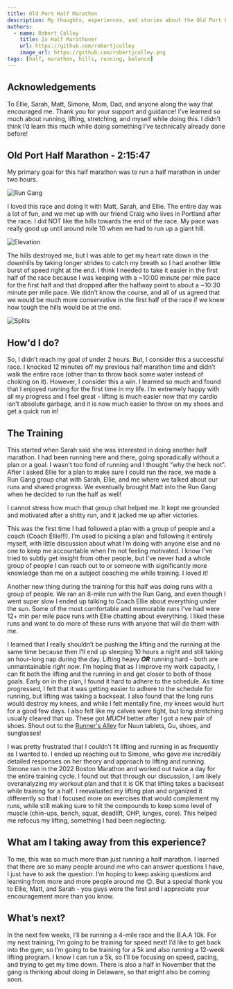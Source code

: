 ```yaml
---
title: Old Port Half Marathon
description: My thoughts, experiences, and stories about the Old Port Half Marathon
authors:
  - name: Robert Colley
    title: 2x Half Marathoner
    url: https://github.com/robertjcolley
    image_url: https://github.com/robertjcolley.png
tags: [half, marathon, hills, running, balance]
---
```


## Acknowledgements

To Ellie, Sarah, Matt, Simone, Mom, Dad, and anyone along the way that encouraged me. Thank you for your support and guidance! I’ve learned so much about running, lifting, stretching, and myself while doing this. I didn’t think I’d learn this much while doing something I’ve technically already done before!

## Old Port Half Marathon - 2:15:47

My primary goal for this half marathon was to run a half marathon in under two hours.

![Run Gang](/img/exercise/old-port-half-marathon/run-gang.JPG)

I loved this race and doing it with Matt, Sarah, and Ellie. The entire day was a lot of fun, and we met up with our friend Craig who lives in Portland after the race. I did NOT like the hills towards the end of the race. My pace was really good up until around mile 10 when we had to run up a giant hill.

![Elevation](/img/exercise/old-port-half-marathon/elevation.PNG)

The hills destroyed me, but I was able to get my heart rate down in the downhills by taking longer strides to catch my breath so I had another little burst of speed right at the end. I think I needed to take it easier in the first half of the race because I was keeping with a ~10:00 minute per mile pace for the first half and that dropped after the halfway point to about a ~10:30 minute per mile pace. We didn’t know the course, and all of us agreed that we would be much more conservative in the first half of the race if we knew how tough the hills would be at the end.

![Splits](/img/exercise/old-port-half-marathon/approx-splits.PNG)

## How'd I do?

So, I didn’t reach my goal of under 2 hours. But, I consider this a successful race. I knocked 12 minutes off my previous half marathon time and didn’t walk the entire race (other than to throw back some water instead of choking on it). However, I consider this a win. I learned so much and found that I enjoyed running for the first time in my life. I’m extremely happy with all my progress and I feel great - lifting is much easier now that my cardio isn’t absolute garbage, and it is now much easier to throw on my shoes and get a quick run in!

## The Training

This started when Sarah said she was interested in doing another half marathon. I had been running here and there, going sporadically without a plan or a goal. I wasn't too fond of running and I thought “why the heck not”. After I asked Ellie for a plan to make sure I could run the race, we made a Run Gang group chat with Sarah, Ellie, and me where we talked about our runs and shared progress. We eventually brought Matt into the Run Gang when he decided to run the half as well!

I cannot stress how much that group chat helped me. It kept me grounded and motivated after a shitty run, and it jacked me up after victories.

This was the first time I had followed a plan with a group of people and a coach (Coach Ellie!!!). I’m used to picking a plan and following it entirely myself, with little discussion about what I’m doing with anyone else and no one to keep me accountable when I’m not feeling motivated. I know I’ve tried to subtly get insight from other people, but I’ve never had a whole group of people I can reach out to or someone with significantly more knowledge than me on a subject coaching me while training. I loved it!

Another new thing during the training for this half was doing runs with a group of people. We ran an 8-mile run with the Run Gang, and even though I went super slow I ended up talking to Coach Ellie about everything under the sun. Some of the most comfortable and memorable runs I’ve had were 12+ min per mile pace runs with Ellie chatting about everything. I liked these runs and want to do more of these runs with anyone that will do them with me.

I learned that I really shouldn’t be pushing the lifting and the running at the same time because then I’ll end up sleeping 10 hours a night and still taking an hour-long nap during the day. Lifting heavy ***OR*** running hard - both are unmaintainable *right now*. I’m hoping that as I improve my work capacity, I can fit both the lifting and the running in and get closer to both of those goals. Early on in the plan, I found it hard to adhere to the schedule. As time progressed, I felt that it was getting easier to adhere to the schedule for running, but lifting was taking a backseat. I also found that the long runs would destroy my knees, and while I felt mentally fine, my knees would hurt for a good few days. I also felt like my calves were tight, but long stretching usually cleared that up. These got *MUCH* better after I got a new pair of shoes. Shout out to the [Runner's Alley](https://stores.runnersalley.com/portsmouth) for Nuun tablets, Gu, shoes, and sunglasses!

I was pretty frustrated that I couldn’t fit lifting and running in as frequently as I wanted to. I ended up reaching out to Simone, who gave me incredibly detailed responses on her theory and approach to lifting and running. Simone ran in the 2022 Boston Marathon and worked out twice a day for the entire training cycle. I found out that through our discussion, I am likely overanalyzing my workout plan and that it is OK that lifting takes a backseat while training for a half. I reevaluated my lifting plan and organized it differently so that I focused more on exercises that would complement my runs, while still making sure to hit the compounds to keep some level of muscle (chin-ups, bench, squat, deadlift, OHP, lunges, core). This helped me refocus my lifting, something I had been neglecting.

## What am I taking away from this experience?

To me, this was so much more than just running a half marathon. I learned that there are so many people around me who can answer questions I have, I just have to ask the question. I’m hoping to keep asking questions and learning from more and more people around me 😊. But a special thank you to Ellie, Matt, and Sarah - you guys were the first and I appreciate your encouragement more than you know.

## What’s next?

In the next few weeks, I’ll be running a 4-mile race and the B.A.A 10k. For my next training, I’m going to be training for speed next! I’d like to get back into the gym, so I’m going to be training for a 5k and also running a 12-week lifting program. I know I can run a 5k, so I’ll be focusing on speed, pacing, and trying to get my time down. There is also a half in November that the gang is thinking about doing in Delaware, so that might also be coming soon.
